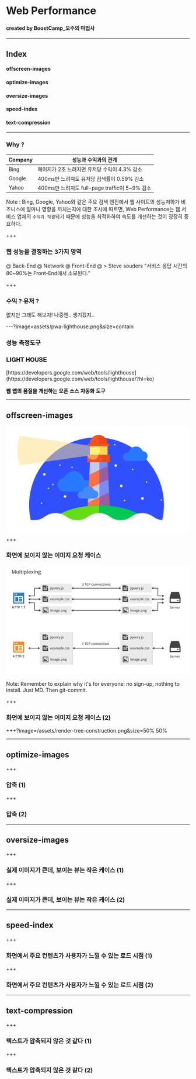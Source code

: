 # Web Performance

#### created by BoostCamp_오주의 마법사

---

## Index

#### offscreen-images
#### optimize-images
#### oversize-images
#### speed-index
#### text-compression

---

### Why ?

|Company|성능과 수익과의 관계|
|-------|---------------|
|Bing|페이지가 2초 느려지면 유저당 수익이 4.3% 감소|
|Google|400ms만 느려져도 유저당 검색률이 0.59% 감소|
|Yahoo|400ms만 느려져도 full-page traffic이 5~9% 감소|

Note : 
Bing, Google, Yahoo와 같은 주요 검색 엔진에서 웹 사이트의 성능저하가 비즈니스에 얼마나 영향을 끼치는지에 대한 조사에 따르면, Web Performance는 웹 서비스 업체의 `수익과 직결`되기 때문에 성능을 최적화하여 속도를 개선하는 것이 굉장히 중요하다.

+++

### 웹 성능을 결정하는 3가지 영역

@ Back-End
@ Network
@ Front-End
@ > Steve souders "서비스 응답 시간의 80~90%는 Front-End에서 소모된다."


<!-- ###### 그러므로, **Front-End에서 Web Performance**를 향상 시키는 방법을 알게 된다면 `사이트의 속도 향상`에 크게 도움이 될 것이다! -->

<!-- @[3]  -->
+++

### 수익 ? 유저 ?

없지만 그래도 해보자! 나중엔.. 생기겠지..

---?image=assets/pwa-lighthouse.png&size=contain

<h3 style="font-family: Helvetica Neue; font-weight: bold; color:#000000">성능 측정도구</h3>
<h3 style="font-family: Helvetica Neue; font-weight: bold; color:#000000">LIGHT HOUSE</h3>
[https://developers.google.com/web/tools/lighthouse](https://developers.google.com/web/tools/lighthouse/?hl=ko)  

<p style="font-family: Helvetica Neue; font-weight: bold; color:#000000">웹 앱의 품질을 개선하는 오픈 소스 자동화 도구</p>

---

## offscreen-images

![LIGHTHOUSE](/assets/pwa-lighthouse.png)

+++

### 화면에 보이지 않는 이미지 요청 케이스
![HTTP1-HTTP2](/assets/http1-http2.png)

Note:
Remember to explain why it's for everyone: no sign-up, nothing to install.
Just MD. Then git-commit.

+++

### 화면에 보이지 않는 이미지 요청 케이스 (2)

+++?image=/assets/render-tree-construction.png&size=50% 50%

---

## optimize-images

+++

### 압축 (1)

+++

### 압축 (2)

---

## oversize-images

+++

### 실제 이미지가 큰데, 보이는 뷰는 작은 케이스 (1)

+++

### 실제 이미지가 큰데, 보이는 뷰는 작은 케이스 (2)

---

## speed-index

+++

### 화면에서 주요 컨텐츠가 사용자가 느낄 수 있는 로드 시점 (1)

+++

### 화면에서 주요 컨텐츠가 사용자가 느낄 수 있는 로드 시점 (2)

---

## text-compression

+++

### 텍스트가 압축되지 않은 것 같다 (1)

+++

### 텍스트가 압축되지 않은 것 같다 (2)